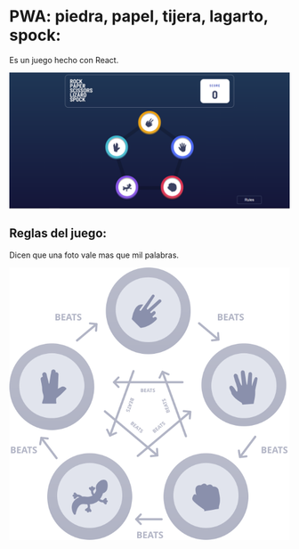 # PWA: piedra, papel, tijera, lagarto, spock:

Es un juego hecho con React.

[![foto-game](https://github.com/EmilianoGorgellon/EmilianoGorgellon.github.io/blob/master/assets/images/proyecto-4.PNG?raw=true "foto-game")](https://github.com/EmilianoGorgellon/EmilianoGorgellon.github.io/blob/master/assets/images/proyecto-4.PNG?raw=true "foto-game")

## Reglas del juego:

Dicen que una foto vale mas que mil palabras.

[![Reglas](https://raw.githubusercontent.com/EmilianoGorgellon/app-game-lagarto-spock/30cd52ee5ebb9b0b4a69e0cc7ba03a29853fcc68/src/images/image-rules-bonus.svg "Reglas")](https://raw.githubusercontent.com/EmilianoGorgellon/app-game-lagarto-spock/30cd52ee5ebb9b0b4a69e0cc7ba03a29853fcc68/src/images/image-rules-bonus.svg "Reglas")
